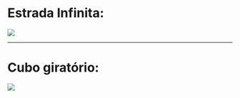 # Estrada Infinita:
![](https://github.com/Higor-SM/Coisas-Sem-Sentido-CSS/blob/main/Estrada%20infinita/Estrada-Infinita.gif)
_____________________________________________________________________________________________________________________________________________________________________________________
# Cubo giratório:
![](https://github.com/Higor-SM/Coisas-Sem-Sentido-CSS/blob/main/Quadrado%20flutuante/Quadrado.gif)
